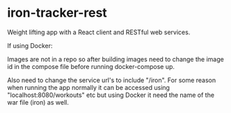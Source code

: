 # iron-tracker-rest
Weight lifting app with a React client and RESTful web services.

If using Docker: 

Images are not in a repo so after building images need to change the image id in the compose file before running docker-compose up.

Also need to change the service url's to include "/iron". For some reason when running the app normally it can be accessed using "localhost:8080/workouts" etc but using Docker it need the name of the war file (iron) as well.

